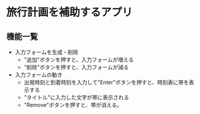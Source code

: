 # 旅行計画を補助するアプリ
## 機能一覧
* 入力フォームを生成・削除
    * "追加"ボタンを押すと、入力フォームが増える
    * "削除"ボタンを押すと、入力フォームが減る
* 入力フォームの動き
    * 出発時刻と到着時刻を入力して"Enter"ボタンを押すと、時刻表に帯を表示する
    * "タイトル"に入力した文字が帯に表示される
    * "Remove"ボタンを押すと、帯が消える。
